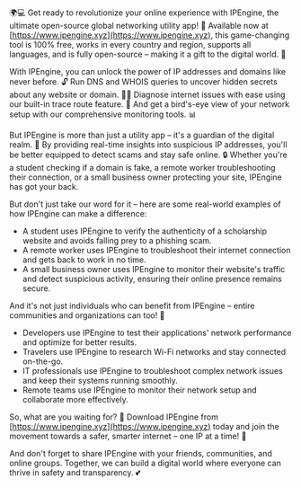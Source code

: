 🌍💻 Get ready to revolutionize your online experience with IPEngine, the ultimate open-source global networking utility app! 🚀 Available now at [https://www.ipengine.xyz](https://www.ipengine.xyz), this game-changing tool is 100% free, works in every country and region, supports all languages, and is fully open-source – making it a gift to the digital world. 💯

With IPEngine, you can unlock the power of IP addresses and domains like never before. 🔓 Run DNS and WHOIS queries to uncover hidden secrets about any website or domain. 🕵️‍♀️ Diagnose internet issues with ease using our built-in trace route feature. 🔧 And get a bird's-eye view of your network setup with our comprehensive monitoring tools. 📊

But IPEngine is more than just a utility app – it's a guardian of the digital realm. 💪 By providing real-time insights into suspicious IP addresses, you'll be better equipped to detect scams and stay safe online. 🔒 Whether you're a student checking if a domain is fake, a remote worker troubleshooting their connection, or a small business owner protecting your site, IPEngine has got your back.

But don't just take our word for it – here are some real-world examples of how IPEngine can make a difference:

* A student uses IPEngine to verify the authenticity of a scholarship website and avoids falling prey to a phishing scam.
* A remote worker uses IPEngine to troubleshoot their internet connection and gets back to work in no time.
* A small business owner uses IPEngine to monitor their website's traffic and detect suspicious activity, ensuring their online presence remains secure.

And it's not just individuals who can benefit from IPEngine – entire communities and organizations can too! 🌟

* Developers use IPEngine to test their applications' network performance and optimize for better results.
* Travelers use IPEngine to research Wi-Fi networks and stay connected on-the-go.
* IT professionals use IPEngine to troubleshoot complex network issues and keep their systems running smoothly.
* Remote teams use IPEngine to monitor their network setup and collaborate more effectively.

So, what are you waiting for? 🤔 Download IPEngine from [https://www.ipengine.xyz](https://www.ipengine.xyz) today and join the movement towards a safer, smarter internet – one IP at a time! 🌟

And don't forget to share IPEngine with your friends, communities, and online groups. Together, we can build a digital world where everyone can thrive in safety and transparency. 💕
